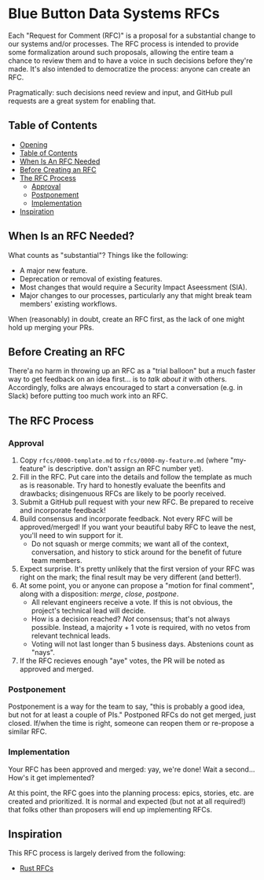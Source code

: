 # Blue Button Data Systems RFCs
[Blue Button RFCs]: #blue-button-data-rfcs

Each "Request for Comment (RFC)" is a proposal for a substantial change to our systems and/or processes. The RFC process is intended to provide some formalization around such proposals, allowing the entire team a chance to review them and to have a voice in such decisions before they're made. It's also intended to democratize the process: anyone can create an RFC.

Pragmatically: such decisions need review and input, and GitHub pull requests are a great system for enabling that.

## Table of Contents
[Table of Contents]: #table-of-contents

* [Opening](#blue-button-data-rfcs)
* [Table of Contents]
* [When Is An RFC Needed]
* [Before Creating an RFC]
* [The RFC Process]
    * [Approval]
    * [Postponement]
    * [Implementation]
* [Inspiration]

## When Is an RFC Needed?
[When Is An RFC Needed]: #when-is-an-rfc-needed

What counts as "substantial"? Things like the following:

* A major new feature.
* Deprecation or removal of existing features.
* Most changes that would require a Security Impact Aseessment (SIA).
* Major changes to our processes, particularly any that might break team members' existing workflows.

When (reasonably) in doubt, create an RFC first, as the lack of one might hold up merging your PRs.

## Before Creating an RFC
[Before Creating an RFC]: #before-creating-an-rfc

There'a no harm in throwing up an RFC as a "trial balloon" but a much faster way to get feedback on an idea first... is to _talk about it_ with others. Accordingly, folks are always encouraged to start a conversation (e.g. in Slack) before putting too much work into an RFC.

## The RFC Process
[The RFC Process]: #the-rfc-process

### Approval
[Approval]: #approval

1. Copy `rfcs/0000-template.md` to `rfcs/0000-my-feature.md` (where "my-feature" is descriptive. don't assign an RFC number yet).
2. Fill in the RFC. Put care into the details and follow the template as much as is reasonable. Try hard to honestly evaluate the beenfits and drawbacks; disingenuous RFCs are likely to be poorly received.
3. Submit a GitHub pull request with your new RFC. Be prepared to receive and incorporate feedback!
4. Build consensus and incorporate feedback. Not every RFC will be approved/merged! If you want your beautiful baby RFC to leave the nest, you'll need to win support for it.
    * Do not squash or merge commits; we want all of the context, conversation, and history to stick around for the benefit of future team members.
5. Expect surprise. It's pretty unlikely that the first version of your RFC was right on the mark; the final result may be very different (and better!).
6. At some point, you or anyone can propose a "motion for final comment", along with a disposition: *merge*, *close*, *postpone*.
    * All relevant engineers receive a vote. If this is not obvious, the project's technical lead will decide.
    * How is a decision reached? *Not* consensus; that's not always possible. Instead, a majority + 1 vote is required, with no vetos from relevant technical leads.
    * Voting will not last longer than 5 business days. Abstenions count as "nays".
7. If the RFC recieves enough "aye" votes, the PR will be noted as approved and merged.

### Postponement
[Postponement]: #postponement

Postponement is a way for the team to say, "this is probably a good idea, but not for at least a couple of PIs." Postponed RFCs do not get merged, just closed. If/when the time is right, someone can reopen them or re-propose a similar RFC.

### Implementation
[Implementation]: #implementation

Your RFC has been approved and merged: yay, we're done! Wait a second... How's it get implemented?

At this point, the RFC goes into the planning process: epics, stories, etc. are created and prioritized. It is normal and expected (but not at all required!) that folks other than proposers will end up implementing RFCs.

## Inspiration
[Inspiration]: #inspiration

This RFC process is largely derived from the following:

* [Rust RFCs](https://github.com/rust-lang/rfcs)
